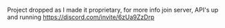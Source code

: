 Project dropped as I made it proprietary, for more info join server, API's up and running https://discord.com/invite/6zUa9ZzDrp
